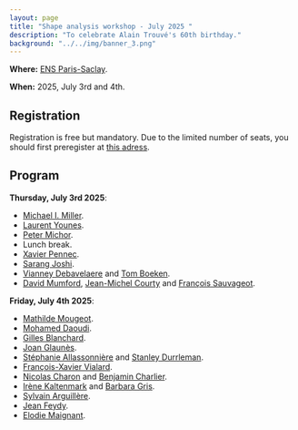 ```yaml
---
layout: page
title: "Shape analysis workshop - July 2025 "
description: "To celebrate Alain Trouvé's 60th birthday."
background: "../../img/banner_3.png"
---
```



**Where:** [ENS Paris-Saclay](https://centreborelli.ens-paris-saclay.fr/en).

**When:** 2025, July 3rd and 4th.

## Registration

Registration is free but mandatory. Due to the limited number of seats, you should first preregister at [this adress](https://forms.gle/QEpjsf2sLF8eRRwZ8).

## Program

**Thursday, July 3rd 2025**:

- [Michael I. Miller](https://www.bme.jhu.edu/people/faculty/michael-i-miller/).
- [Laurent Younes](https://www.cis.jhu.edu/~younes/).
- [Peter Michor](https://www.mat.univie.ac.at/~michor/listpubl.html).
- Lunch break.
- [Xavier Pennec](https://www-sop.inria.fr/members/Xavier.Pennec/).
- [Sarang Joshi](https://www.sci.utah.edu/people/sjoshi.html).
- [Vianney Debavelaere](https://scholar.google.fr/citations?user=4o9y9LoAAAAJ&hl=en) and [Tom Boeken](https://www.aphp.fr/offre-de-soin/medecin/4064173/075/57).
- [David Mumford](https://www.dam.brown.edu/people/mumford/), [Jean-Michel Courty](https://www.lkb.fr/quantumtheory/people/jean-michel-courty/) and [François Sauvageot](http://smai.emath.fr/maddmaths/5/francois_sauvageot.html).

**Friday, July 4th 2025**:

- [Mathilde Mougeot](https://sites.google.com/site/mougeotmathilde/).
- [Mohamed Daoudi](https://sites.google.com/view/mohameddaoudi).
- [Gilles Blanchard](https://www.imo.universite-paris-saclay.fr/~gilles.blanchard/).
- [Joan Glaunès](https://helios2.mi.parisdescartes.fr/~glaunes/).
- [Stéphanie Allassonnière](https://sites.google.com/site/stephanieallassonniere/) and [Stanley Durrleman](https://who.rocq.inria.fr/Stanley.Durrleman/).
- [François-Xavier Vialard](http://angkor.univ-mlv.fr/~vialard/).
- [Nicolas Charon](https://www.math.uh.edu/~ncharon/index.html) and [Benjamin Charlier](https://imag.umontpellier.fr/~charlier/index.php?page=index).
- [Irène Kaltenmark](https://sites.google.com/site/irenekaltenmark/) and [Barbara Gris](http://gris.perso.math.cnrs.fr/fr/).
- [Sylvain Arguillère](http://math.univ-lyon1.fr/~arguillere/).
- [Jean Feydy](https://www.jeanfeydy.com/).
- [Elodie Maignant](https://elodiemaignant.github.io/).